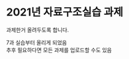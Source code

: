2021년 자료구조실습 과제
===========================

과제한거 올려두도록 합니다.

7과 실습부터 올리게 되었음   
추후 필요하다면 모든 과제를 업로드할 수도 있음
